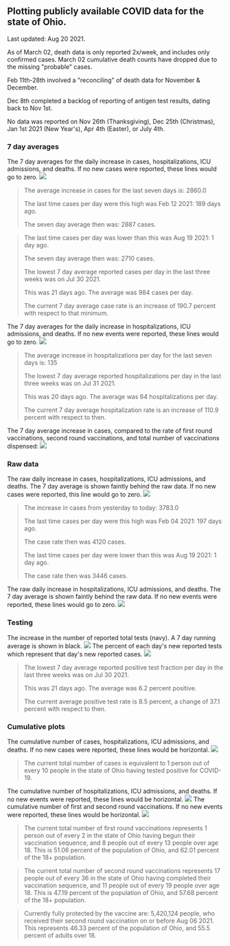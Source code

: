 ## Plotting publicly available COVID data for the state of Ohio. 

Last updated: Aug 20 2021. 

As of March 02, death data is only reported 2x/week, and includes only confirmed cases. March 02 cumulative death counts have dropped due to the missing "probable" cases.

Feb 11th-28th involved a "reconciling" of death data for November & December.

Dec 8th completed a backlog of reporting of antigen test results, dating back to Nov 1st.

No data was reported on Nov 26th (Thanksgiving), Dec 25th (Christmas), Jan 1st 2021 (New Year's), Apr 4th (Easter), or July 4th.
### 7 day averages
The 7 day averages for the daily increase in cases, hospitalizations, ICU admissions, and deaths. If no new cases were reported, these lines would go to zero.
![](7dayaverage_cases.png)

>The average increase in cases for the last seven days is: 2860.0
>
>The last time cases per day were this high was Feb 12 2021: 189 days ago.
>
>The seven day average then was: 2887 cases.

>
>The last time cases per day was lower than this was Aug 19 2021: 1 day ago.
>
>The seven day average then was: 2710 cases.
>
>The lowest 7 day average reported cases per day in the last three weeks was on Jul 30 2021.
>
>This was 21 days ago. The average was 984 cases per day.
>
>The current 7 day average case rate is an increase of 190.7 percent with respect to that minimum.

The 7 day averages for the daily increase in hospitalizations, ICU admissions, and deaths. If no new events were reported, these lines would go to zero.
![](7dayaverage_hospital.png)

>The average increase in hospitalizations per day for the last seven days is: 135
>
>The lowest 7 day average reported hospitalizations per day in the last three weeks was on Jul 31 2021.
>
>This was 20 days ago. The average was 64 hospitalizations per day.
>
>The current 7 day average hospitalization rate is an increase of 110.9 percent with respect to then.

The 7 day average increase in cases, compared to the rate of first round vaccinations, second round vaccinations, and total number of vaccinations dispensed:
![](DailyVaccinationsCases.png)

### Raw data
The raw daily increase in cases, hospitalizations, ICU admissions, and deaths. The 7 day average is shown faintly behind the raw data. If no new cases were reported, this line would go to zero.
![](DailyCases.png)

>The increase in cases from yesterday to today: 3783.0 
>
>The last time cases per day were this high was Feb 04 2021: 197 days ago. 
>
>The case rate then was 4120 cases.
>
>The last time cases per day were lower than this was Aug 19 2021: 1 day ago. 
>
>The case rate then was 3446 cases.

The raw daily increase in hospitalizations, ICU admissions, and deaths. The 7 day average is shown faintly behind the raw data. If no new events were reported, these lines would go to zero.
![](DailyHospitalizations.png)

### Testing

The increase in the number of reported total tests (navy). A 7 day running average is shown in black.
![](DailyTests.png)
The percent of each day's new reported tests which represent that day's new reported cases.
![](percentpositive_tests.png)

>The lowest 7 day average reported positive test fraction per day in the last three weeks was on Jul 30 2021.
>
>This was 21 days ago. The average was 6.2 percent positive. 
>
>The current average positive test rate is 8.5 percent, a change of 37.1 percent with respect to then. 

### Cumulative plots
The cumulative number of cases, hospitalizations, ICU admissions, and deaths. If no new cases were reported, these lines would be horizontal.
![](Cases.png)

>The current total number of cases is equivalent to 1 person out of every 10 people in the state of Ohio having tested positive for COVID-19.

The cumulative number of hospitalizations, ICU admissions, and deaths. If no new events were reported, these lines would be horizontal.
![](Hospitalizations.png)
The cumulative number of first and second round vaccinations. If no new events were reported, these lines would be horizontal.
![](Vaccinations.png)

>The current total number of first round vaccinations represents 1 person out of every 2 in the state of Ohio having begun their vaccination sequence,  and 8 people out of every 13 people over age 18.
 >This is 51.06 percent of the population of Ohio, and 62.01 percent of the 18+ population.

>The current total number of second round vaccinations represents 17 people out of every 36 in the state of Ohio having completed their vaccination sequence, and 11 people out of every 19 people over age 18. 
>This is 47.19 percent of the population of Ohio, and 57.68 percent of the 18+ population.

>Currently fully protected by the vaccine are: 5,420,124 people, who received their second round vaccination on or before Aug 06 2021.
>This represents 46.33 percent of the population of Ohio, and 55.5 percent of adults over 18.

